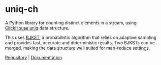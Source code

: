 # uniq-ch

A Python library for counting distinct elements in a stream,
using [ClickHouse uniq][ClickHouseRefUniq] data structure.

This uses [BJKST][BarYossef+02], a probabilistic algorithm that relies on
adaptive sampling and provides fast, accurate and deterministic results.
Two BJKSTs can be merged, making the data structure well suited for map-reduce
settings.

[Repository] | [Documentation]

[ClickHouseRefUniq]: https://clickhouse.com/docs/en/sql-reference/aggregate-functions/reference/uniq/
[BarYossef+02]: https://citeseerx.ist.psu.edu/viewdoc/summary?doi=10.1.1.12.6276
[Repository]: https://github.com/vivienm/python-uniq-ch
[Documentation]: https://vivienm.github.io/python-uniq-ch/
